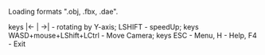 Loading formats ".obj, .fbx, .dae".

keys |<- | ->| - rotating by Y-axis; 
LSHIFT - speedUp;
keys WASD+mouse+LShift+LCtrl - Move Camera;
keys ESC - Menu, H - Help, F4 - Exit